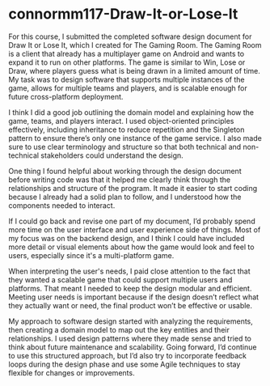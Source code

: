 # connormm117-Draw-It-or-Lose-It
For this course, I submitted the completed software design document for Draw It or Lose It, which I created for The Gaming Room. The Gaming Room is a client that already has a multiplayer game on Android and wants to expand it to run on other platforms. The game is similar to Win, Lose or Draw, where players guess what is being drawn in a limited amount of time. My task was to design software that supports multiple instances of the game, allows for multiple teams and players, and is scalable enough for future cross-platform deployment.

I think I did a good job outlining the domain model and explaining how the game, teams, and players interact. I used object-oriented principles effectively, including inheritance to reduce repetition and the Singleton pattern to ensure there’s only one instance of the game service. I also made sure to use clear terminology and structure so that both technical and non-technical stakeholders could understand the design.

One thing I found helpful about working through the design document before writing code was that it helped me clearly think through the relationships and structure of the program. It made it easier to start coding because I already had a solid plan to follow, and I understood how the components needed to interact.

If I could go back and revise one part of my document, I’d probably spend more time on the user interface and user experience side of things. Most of my focus was on the backend design, and I think I could have included more detail or visual elements about how the game would look and feel to users, especially since it's a multi-platform game.

When interpreting the user's needs, I paid close attention to the fact that they wanted a scalable game that could support multiple users and platforms. That meant I needed to keep the design modular and efficient. Meeting user needs is important because if the design doesn’t reflect what they actually want or need, the final product won’t be effective or usable.

My approach to software design started with analyzing the requirements, then creating a domain model to map out the key entities and their relationships. I used design patterns where they made sense and tried to think about future maintenance and scalability. Going forward, I’d continue to use this structured approach, but I’d also try to incorporate feedback loops during the design phase and use some Agile techniques to stay flexible for changes or improvements.
